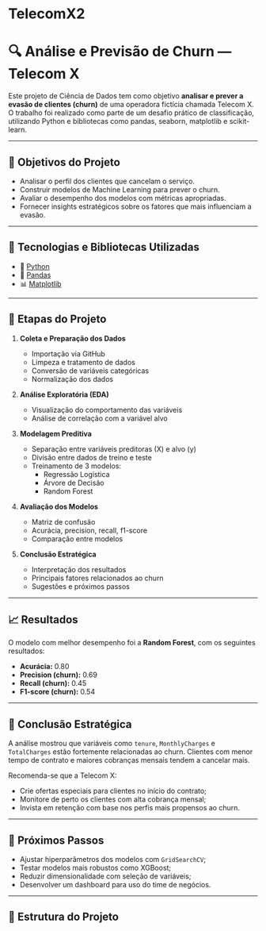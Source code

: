 # TelecomX2

# 🔍 Análise e Previsão de Churn — Telecom X

Este projeto de Ciência de Dados tem como objetivo **analisar e prever a evasão de clientes (churn)** de uma operadora fictícia chamada Telecom X. O trabalho foi realizado como parte de um desafio prático de classificação, utilizando Python e bibliotecas como pandas, seaborn, matplotlib e scikit-learn.

---

## 📌 Objetivos do Projeto

- Analisar o perfil dos clientes que cancelam o serviço.
- Construir modelos de Machine Learning para prever o churn.
- Avaliar o desempenho dos modelos com métricas apropriadas.
- Fornecer insights estratégicos sobre os fatores que mais influenciam a evasão.

---

## 🧪 Tecnologias e Bibliotecas Utilizadas

- 🐍 [Python](https://www.python.org/)
- 🐼 [Pandas](https://pandas.pydata.org/)
- 📊 [Matplotlib](https://matplotlib.org/)


---

## 🧹 Etapas do Projeto

1. **Coleta e Preparação dos Dados**
   - Importação via GitHub
   - Limpeza e tratamento de dados
   - Conversão de variáveis categóricas
   - Normalização dos dados

2. **Análise Exploratória (EDA)**
   - Visualização do comportamento das variáveis
   - Análise de correlação com a variável alvo

3. **Modelagem Preditiva**
   - Separação entre variáveis preditoras (X) e alvo (y)
   - Divisão entre dados de treino e teste
   - Treinamento de 3 modelos:
     - Regressão Logística
     - Árvore de Decisão
     - Random Forest

4. **Avaliação dos Modelos**
   - Matriz de confusão
   - Acurácia, precision, recall, f1-score
   - Comparação entre modelos

5. **Conclusão Estratégica**
   - Interpretação dos resultados
   - Principais fatores relacionados ao churn
   - Sugestões e próximos passos

---

## 📈 Resultados

O modelo com melhor desempenho foi a **Random Forest**, com os seguintes resultados:

- **Acurácia:** 0.80
- **Precision (churn):** 0.69
- **Recall (churn):** 0.45
- **F1-score (churn):** 0.54

---

## 🧠 Conclusão Estratégica

A análise mostrou que variáveis como `tenure`, `MonthlyCharges` e `TotalCharges` estão fortemente relacionadas ao churn. Clientes com menor tempo de contrato e maiores cobranças mensais tendem a cancelar mais.

Recomenda-se que a Telecom X:
- Crie ofertas especiais para clientes no início do contrato;
- Monitore de perto os clientes com alta cobrança mensal;
- Invista em retenção com base nos perfis mais propensos ao churn.

---

## 🔮 Próximos Passos

- Ajustar hiperparâmetros dos modelos com `GridSearchCV`;
- Testar modelos mais robustos como XGBoost;
- Reduzir dimensionalidade com seleção de variáveis;
- Desenvolver um dashboard para uso do time de negócios.

---

## 📂 Estrutura do Projeto

